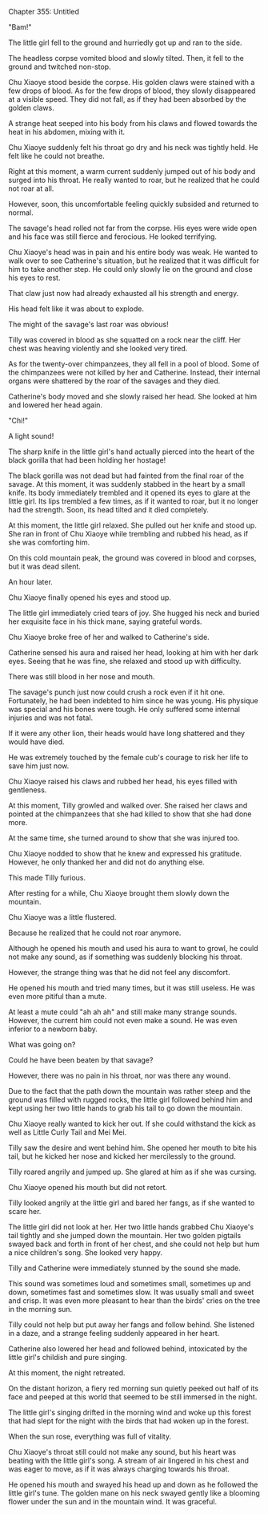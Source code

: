 Chapter 355: Untitled

 "Bam\!"

The little girl fell to the ground and hurriedly got up and ran to the side.

The headless corpse vomited blood and slowly tilted. Then, it fell to the ground and twitched non-stop.

Chu Xiaoye stood beside the corpse. His golden claws were stained with a few drops of blood. As for the few drops of blood, they slowly disappeared at a visible speed. They did not fall, as if they had been absorbed by the golden claws.

A strange heat seeped into his body from his claws and flowed towards the heat in his abdomen, mixing with it.

Chu Xiaoye suddenly felt his throat go dry and his neck was tightly held. He felt like he could not breathe.

Right at this moment, a warm current suddenly jumped out of his body and surged into his throat. He really wanted to roar, but he realized that he could not roar at all.

However, soon, this uncomfortable feeling quickly subsided and returned to normal.

The savage's head rolled not far from the corpse. His eyes were wide open and his face was still fierce and ferocious. He looked terrifying.

Chu Xiaoye's head was in pain and his entire body was weak. He wanted to walk over to see Catherine's situation, but he realized that it was difficult for him to take another step. He could only slowly lie on the ground and close his eyes to rest.

That claw just now had already exhausted all his strength and energy.

His head felt like it was about to explode.

The might of the savage's last roar was obvious\!

Tilly was covered in blood as she squatted on a rock near the cliff. Her chest was heaving violently and she looked very tired.

As for the twenty-over chimpanzees, they all fell in a pool of blood. Some of the chimpanzees were not killed by her and Catherine. Instead, their internal organs were shattered by the roar of the savages and they died.

Catherine's body moved and she slowly raised her head. She looked at him and lowered her head again.

"Chi\!"

A light sound\!

The sharp knife in the little girl's hand actually pierced into the heart of the black gorilla that had been holding her hostage\!

The black gorilla was not dead but had fainted from the final roar of the savage. At this moment, it was suddenly stabbed in the heart by a small knife. Its body immediately trembled and it opened its eyes to glare at the little girl. Its lips trembled a few times, as if it wanted to roar, but it no longer had the strength. Soon, its head tilted and it died completely.

At this moment, the little girl relaxed. She pulled out her knife and stood up. She ran in front of Chu Xiaoye while trembling and rubbed his head, as if she was comforting him.

On this cold mountain peak, the ground was covered in blood and corpses, but it was dead silent.

An hour later.

Chu Xiaoye finally opened his eyes and stood up.

The little girl immediately cried tears of joy. She hugged his neck and buried her exquisite face in his thick mane, saying grateful words.

Chu Xiaoye broke free of her and walked to Catherine's side.

Catherine sensed his aura and raised her head, looking at him with her dark eyes. Seeing that he was fine, she relaxed and stood up with difficulty.

There was still blood in her nose and mouth.

The savage's punch just now could crush a rock even if it hit one. Fortunately, he had been indebted to him since he was young. His physique was special and his bones were tough. He only suffered some internal injuries and was not fatal.

If it were any other lion, their heads would have long shattered and they would have died.

He was extremely touched by the female cub's courage to risk her life to save him just now.

Chu Xiaoye raised his claws and rubbed her head, his eyes filled with gentleness.

At this moment, Tilly growled and walked over. She raised her claws and pointed at the chimpanzees that she had killed to show that she had done more.

At the same time, she turned around to show that she was injured too.

Chu Xiaoye nodded to show that he knew and expressed his gratitude. However, he only thanked her and did not do anything else.

This made Tilly furious.

After resting for a while, Chu Xiaoye brought them slowly down the mountain.

Chu Xiaoye was a little flustered.

Because he realized that he could not roar anymore.

Although he opened his mouth and used his aura to want to growl, he could not make any sound, as if something was suddenly blocking his throat.

However, the strange thing was that he did not feel any discomfort.

He opened his mouth and tried many times, but it was still useless. He was even more pitiful than a mute.

At least a mute could "ah ah ah" and still make many strange sounds. However, the current him could not even make a sound. He was even inferior to a newborn baby.

What was going on?

Could he have been beaten by that savage?

However, there was no pain in his throat, nor was there any wound.

Due to the fact that the path down the mountain was rather steep and the ground was filled with rugged rocks, the little girl followed behind him and kept using her two little hands to grab his tail to go down the mountain.

Chu Xiaoye really wanted to kick her out. If she could withstand the kick as well as Little Curly Tail and Mei Mei.

Tilly saw the desire and went behind him. She opened her mouth to bite his tail, but he kicked her nose and kicked her mercilessly to the ground.

Tilly roared angrily and jumped up. She glared at him as if she was cursing.

Chu Xiaoye opened his mouth but did not retort.

Tilly looked angrily at the little girl and bared her fangs, as if she wanted to scare her.

The little girl did not look at her. Her two little hands grabbed Chu Xiaoye's tail tightly and she jumped down the mountain. Her two golden pigtails swayed back and forth in front of her chest, and she could not help but hum a nice children's song. She looked very happy.

Tilly and Catherine were immediately stunned by the sound she made.

This sound was sometimes loud and sometimes small, sometimes up and down, sometimes fast and sometimes slow. It was usually small and sweet and crisp. It was even more pleasant to hear than the birds' cries on the tree in the morning sun.

Tilly could not help but put away her fangs and follow behind. She listened in a daze, and a strange feeling suddenly appeared in her heart.

Catherine also lowered her head and followed behind, intoxicated by the little girl's childish and pure singing.

At this moment, the night retreated.

On the distant horizon, a fiery red morning sun quietly peeked out half of its face and peeped at this world that seemed to be still immersed in the night.

The little girl's singing drifted in the morning wind and woke up this forest that had slept for the night with the birds that had woken up in the forest.

When the sun rose, everything was full of vitality.

Chu Xiaoye's throat still could not make any sound, but his heart was beating with the little girl's song. A stream of air lingered in his chest and was eager to move, as if it was always charging towards his throat.

He opened his mouth and swayed his head up and down as he followed the little girl's tune. The golden mane on his neck swayed gently like a blooming flower under the sun and in the mountain wind. It was graceful.